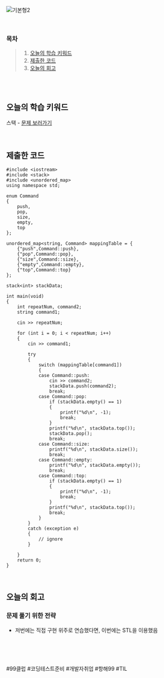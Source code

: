 ![기본형2](https://github.com/user-attachments/assets/bd363d96-6f55-45ab-9f51-4fd1855c478d)

<br>

### 목차
> 1. [오늘의 학습 키워드](#오늘의-학습-키워드)
> 2. [제출한 코드](#제출한-코드)
> 3. [오늘의 회고](#오늘의-회고)

<br><br>

## 오늘의 학습 키워드
스택 - [문제 보러가기](https://www.acmicpc.net/problem/10828)
  
<br>

## 제출한 코드
```
#include <iostream>
#include <stack>
#include <unordered_map>
using namespace std;

enum Command
{
	push,
	pop,
	size,
	empty,
	top
};

unordered_map<string, Command> mappingTable = {
	{"push",Command::push},
	{"pop",Command::pop},
	{"size",Command::size},
	{"empty",Command::empty},
	{"top",Command::top}
};

stack<int> stackData;

int main(void)
{
	int repeatNum, command2;
	string command1;

	cin >> repeatNum;

	for (int i = 0; i < repeatNum; i++)
	{
		cin >> command1;

		try
		{
			switch (mappingTable[command1])
			{
			case Command::push:
				cin >> command2;
				stackData.push(command2);
				break;
			case Command::pop:
				if (stackData.empty() == 1)
				{
					printf("%d\n", -1);
					break;
				}
				printf("%d\n", stackData.top());
				stackData.pop();
				break;
			case Command::size:
				printf("%d\n", stackData.size());
				break;
			case Command::empty:
				printf("%d\n", stackData.empty());
				break;
			case Command::top:
				if (stackData.empty() == 1)
				{
					printf("%d\n", -1);
					break;
				}
				printf("%d\n", stackData.top());
				break;
			}
		}
		catch (exception e)
		{
			// ignore
		}
		
	}
	return 0;
}
```

<br>

## 오늘의 회고
### 문제 풀기 위한 전략
* 저번에는 직접 구현 위주로 연습했다면, 이번에는 STL을 이용했음 <br>

<br>    
<br>
<br>
<br>
#99클럽 #코딩테스트준비 #개발자취업 #항해99 #TIL
